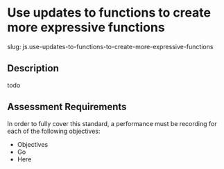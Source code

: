 
# Use updates to functions to create more expressive functions

slug: js.use-updates-to-functions-to-create-more-expressive-functions

## Description
todo

## Assessment Requirements
In order to fully cover this standard, a performance must be recording for each of the following objectives:

- Objectives
- Go
- Here

          